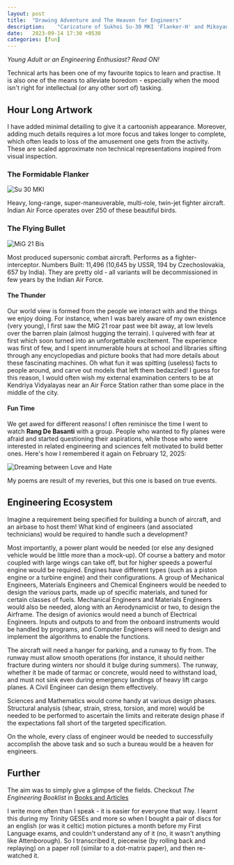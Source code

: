 ```yaml
---
layout: post
title:  "Drawing Adventure and The Heaven for Engineers"
description:    "Caricature of Sukhoi Su-30 MKI 'Flanker-H' and Mikoyan-Gurevich MiG-21 'Fishbed'."
date:   2023-09-14 17:30 +0530
categories: [fun]
---
```


*Young Adult or an Engineering Enthusiast? Read ON!*

Technical arts has been one of my favourite topics to learn and practise. It is also one of the means to alleviate boredom - especially when the mood isn't right for intellectual (or any other sort of) tasking.  

## Hour Long Artwork  

I have added minimal detailing to give it a cartoonish appearance. Moreover, adding much details requires a lot more focus and takes longer to complete, which often leads to loss of the amusement one gets from the activity. These are scaled approximate non technical representations inspired from visual inspection.  

### The Formidable Flanker  

![Su 30 MKI](/assets/img/posts/su-30.svg)

Heavy, long-range, super-maneuverable, multi-role, twin-jet fighter aircraft. Indian Air Force operates over 250 of these beautiful birds.  

### The Flying Bullet  

![MiG 21 Bis](/assets/img/posts/mig-21.svg)

Most produced supersonic combat aircraft. Performs as a fighter-interceptor. Numbers Built: 11,496 (10,645 by USSR, 194 by Czechoslovakia, 657 by India). They are pretty old - all variants will be decommissioned in few years by the Indian Air Force.  

#### The Thunder  

Our world view is formed from the people we interact with and the things we enjoy doing. For instance, when I was barely aware of my own existence (very young), I first saw the MiG 21 roar past wee bit away, at low levels over the barren plain (almost hugging the terrain). I quivered with fear at first which soon turned into an unforgettable excitement. The experience was first of few, and I spent innumerable hours at school and libraries sifting through any encyclopedias and picture books that had more details about these fascinating machines. Oh what fun it was spitting (useless) facts to people around, and carve out models that left them bedazzled! I guess for this reason, I would often wish my external examination centers to be at Kendriya Vidyalayas near an Air Force Station rather than some place in the middle of the city.

#### Fun Time

We get awed for different reasons! I often reminisce the time I went to watch **Rang De Basanti** with a group. People who wanted to fly planes were afraid and started questioning their aspirations, while those who were interested in related engineering and sciences felt motivated to build better ones. Here's how I remembered it again on February 12, 2025:

![Dreaming between Love and Hate](/assets/img/posts/dlh.svg)

My poems are result of my reveries, but this one is based on true events.

## Engineering Ecosystem  

Imagine a requirement being specified for building a bunch of aircraft, and an airbase to host them! What kind of engineers (and associated technicians) would be required to handle such a development?

Most importantly, a power plant would be needed (or else any designed vehicle would be little more than a mock-up). Of course a battery and motor coupled with large wings can take off, but for higher speeds a powerful engine would be required. Engines have different types (such as a piston engine or a turbine engine) and their configurations. A group of Mechanical Engineers, Materials Engineers and Chemical Engineers would be needed to design the various parts, made up of specific materials, and tuned for certain classes of fuels. Mechanical Engineers and Materials Engineers would also be needed, along with an Aerodynamicist or two, to design the Airframe. The design of avionics would need a bunch of Electrical Engineers. Inputs and outputs to and from the onboard instruments would be handled by programs, and Computer Engineers will need to design and implement the algorithms to enable the functions.

The aircraft will need a hanger for parking, and a runway to fly from. The runway must allow smooth operations (for instance, it should neither fracture during winters nor should it bulge during summers). The runway, whether it be made of tarmac or concrete, would need to withstand load, and must not sink even during emergency landings of heavy lift cargo planes. A Civil Engineer can design them effectively.

Sciences and Mathematics would come handy at various design phases. Structural analysis (shear, strain, stress, torsion, and more) would be needed to be performed to ascertain the limits and reiterate design phase if the expectations fall short of the targeted specification.

On the whole, every class of engineer would be needed to successfully accomplish the above task and so such a bureau would be a heaven for engineers.

## Further

The aim was to simply give a glimpse of the fields. Checkout *The Engineering Booklist* in [Books and Articles](/post/books-articles)

I write more often than I speak - it is easier for everyone that way. I learnt this during my Trinity GESEs and more so when I bought a pair of discs for an english (or was it celtic) motion pictures a month before my First Language exams, and couldn't understand any of it (no, it wasn't anything like Attenborough). So I transcribed it, piecewise (by rolling back and replaying) on a paper roll (similar to a dot-matrix paper), and then re-watched it.
